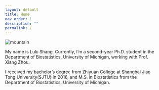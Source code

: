 ```yaml
---
layout: default
title: Home
nav_order: 1
description: ""
permalink: /
---
```


![mountain](https://raw.githubusercontent.com/shangll123/shangll123.github.io/master/images/costaricaFigures/DSC_0218.jpeg)

My name is Lulu Shang. Currently, I’m a second-year Ph.D. student in the Department of Biostatistics, University of Michigan,  working with Prof. Xiang Zhou.

I received my bachelor’s degree from Zhiyuan College at Shanghai Jiao Tong University(SJTU) in 2016, and M.S. in Biostatistics from the Department of Biostatistics, University of Michigan.

